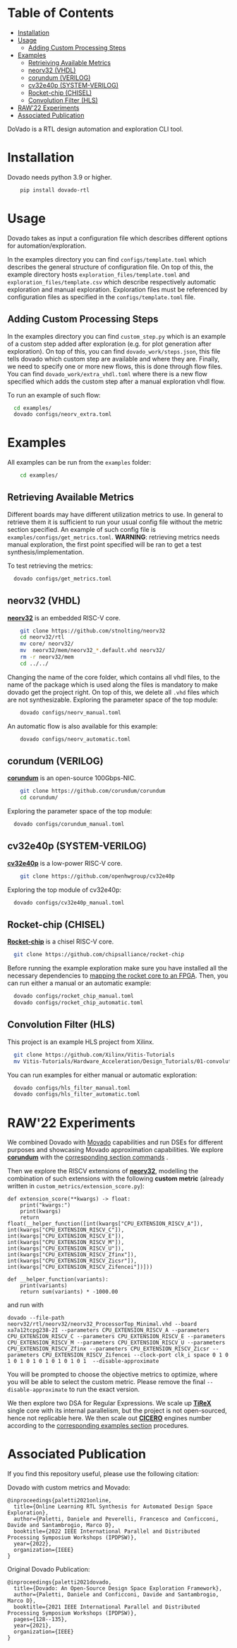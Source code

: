 
# Table of Contents

- [Installation](#installation)
- [Usage](#usage)
  * [Adding Custom Processing Steps](#custom-step)
- [Examples](#examples)
  * [Retrieiving Available Metrics](#metrics)
  * [neorv32 (VHDL)](#neorv32)
  * [corundum (VERILOG)](#corundum)
  * [cv32e40p (SYSTEM-VERILOG)](#cv32e40p)
  * [Rocket-chip (CHISEL)](#rocket-chip)
  * [Convolution Filter (HLS)](#convolution)
- [RAW'22 Experiments](#raw-22-experiments)
- [Associated Publication](#associated-publication)

DoVado is a RTL design automation and exploration CLI tool.


<a id="installation"></a>

# Installation
Dovado needs python 3.9 or higher.

``` sh
    pip install dovado-rtl
```


<a id="usage"></a>

# Usage
Dovado takes as input a configuration file which describes different options for automation/exploration.

In the examples directory you can find `configs/template.toml` which describes the general structure of configuration file. On top of this, the example directory hosts `exploration_files/template.toml` and `exploration_files/template.csv` which describe respectively automatic exploration and manual exploration. Exploration files must be referenced by configuration files as specified in the `configs/template.toml` file.

<a id="custom-step"></a>
## Adding Custom Processing Steps
In the examples directory you can find `custom_step.py` which is an example of a custom step added after exploration (e.g. for plot generation after exploration). On top of this, you can find `dovado_work/steps.json`, this file tells dovado which custom step are available and where they are. Finally, we need to specify one or more new flows, this is done through flow files. You can find `dovado_work/extra_vhdl.toml` where there is a new flow specified which adds the custom step after a manual exploration vhdl flow.

To run an example of such flow:

``` sh
  cd examples/
  dovado configs/neorv_extra.toml
```


<a id="examples"></a>

# Examples
All examples can be run from the `examples` folder:

``` sh
    cd examples/
```

<a id="metrics"></a>

## Retrieving Available Metrics
Different boards may have different utilization metrics to use. In general to retrieve them it is sufficient to run your usual config file without the metric section specified. An example of such config file is `examples/configs/get_metrics.toml`.
**WARNING**: retrieving metrics needs manual exploration, the first point specified will be ran to get a test synthesis/implementation.

To test retrieving the metrics:

``` sh
  dovado configs/get_metrics.toml
```

<a id="neorv32"></a>

## neorv32 (VHDL)
[**neorv32**](https://github.com/stnolting/neorv32) is an embedded RISC-V core.

``` sh
    git clone https://github.com/stnolting/neorv32
    cd neorv32/rtl
    mv core/ neorv32/
    mv  neorv32/mem/neorv32_*.default.vhd neorv32/
    rm -r neorv32/mem
    cd ../../
```


Changing the name of the core folder, which contains all vhdl files, to the name of the package which is used along the files is mandatory to make dovado get the project right. On top of this, we delete all `.vhd`  files which are not synthesizable.
Exploring the parameter space of the top module:

``` sh
    dovado configs/neorv_manual.toml
```

An automatic flow is also available for this example:

``` sh
    dovado configs/neorv_automatic.toml
```



<a id="corundum"></a>

## corundum (VERILOG)
[**corundum**](https://ieeexplore.ieee.org/abstract/document/9114811) is an open-source 100Gbps-NIC.

``` sh
    git clone https://github.com/corundum/corundum
    cd corundum/
```


Exploring the parameter space of the top module:

``` sh
  dovado configs/corundum_manual.toml
```


<a id="cv32e40p"></a>

## cv32e40p (SYSTEM-VERILOG)
[**cv32e40p**](https://ieeexplore.ieee.org/document/8106976/) is a low-power RISC-V core.


``` sh
    git clone https://github.com/openhwgroup/cv32e40p
```

Exploring the top module of cv32e40p:
``` sh
  dovado configs/cv32e40p_manual.toml

```


<a id="rocket-chip"></a>
## Rocket-chip (CHISEL)
[**Rocket-chip**](https://www2.eecs.berkeley.edu/Pubs/TechRpts/2016/EECS-2016-17.html) is a chisel RISC-V core.

``` sh
  git clone https://github.com/chipsalliance/rocket-chip
```

Before running the example exploration make sure you have installed all the necessary dependencies to [mapping the rocket core to an FPGA](https://github.com/chipsalliance/rocket-chip#fpga). Then, you can run either a manual or an automatic example:

``` sh
  dovado configs/rocket_chip_manual.toml
  dovado configs/rocket_chip_automatic.toml
```

<a id="convolution"></a>

## Convolution Filter (HLS)
This project is an example HLS project from Xilinx.

``` sh
  git clone https://github.com/Xilinx/Vitis-Tutorials
  mv Vitis-Tutorials/Hardware_Acceleration/Design_Tutorials/01-convolution-tutorial .
```

You can run examples for either manual or automatic exploration:

``` sh
  dovado configs/hls_filter_manual.toml
  dovado configs/hls_filter_automatic.toml
```

<a id="raw22experiments"></a>

# RAW'22 Experiments

We combined Dovado with [Movado](https://github.com/DPaletti/movado) capabilities and run DSEs for different purposes and showcasing Movado approximation capabilities.
We explore [**corundum**](https://ieeexplore.ieee.org/abstract/document/9114811) with the [corresponding section commands](#org9b66d30) .

Then we explore the RISCV extensions of [**neorv32**](https://github.com/stnolting/neorv32), modelling the combination of such extensions with the following **custom metric** (already written in `custom_metrics/extension_score.py`):

```
def extension_score(**kwargs) -> float:
	print("kwargs:")
	print(kwargs)
	return float(__helper_function([int(kwargs["CPU_EXTENSION_RISCV_A"]), int(kwargs["CPU_EXTENSION_RISCV_C"]), int(kwargs["CPU_EXTENSION_RISCV_E"]), int(kwargs["CPU_EXTENSION_RISCV_M"]), int(kwargs["CPU_EXTENSION_RISCV_U"]), int(kwargs["CPU_EXTENSION_RISCV_Zfinx"]), int(kwargs["CPU_EXTENSION_RISCV_Zicsr"]), int(kwargs["CPU_EXTENSION_RISCV_Zifencei"])]))

def __helper_function(variants):
	print(variants)
	return sum(variants) * -1000.00
```

and run with 

    dovado --file-path neorv32/rtl/neorv32/neorv32_ProcessorTop_Minimal.vhd --board xa7a12tcpg238-2I --parameters CPU_EXTENSION_RISCV_A --parameters CPU_EXTENSION_RISCV_C --parameters CPU_EXTENSION_RISCV_E --parameters CPU_EXTENSION_RISCV_M --parameters CPU_EXTENSION_RISCV_U --parameters CPU_EXTENSION_RISCV_Zfinx --parameters CPU_EXTENSION_RISCV_Zicsr --parameters CPU_EXTENSION_RISCV_Zifencei --clock-port clk_i space 0 1 0 1 0 1 0 1 0 1 0 1 0 1 0 1  --disable-approximate

You will be prompted to choose the objective metrics to optimize, where you will be able to select the custom metric. Please remove the final `--disable-approximate` to run the exact version.


We then explore two DSA for Regular Expressions. We scale up [**TiReX**](https://ieeexplore.ieee.org/abstract/document/8425395) single core with its internal parallelism, but the project is not open-sourced, hence not replicable here. We then scale out [**CICERO**](https://dl.acm.org/doi/abs/10.1145/3476982) engines number according to the [corresponding examples section](#cicero) procedures.

<a id="paper_ref"></a>
# Associated Publication

If you find this repository useful, please use the following citation:

Dovado with custom metrics and Movado:
```
@inproceedings{paletti2021online,
  title={Online Learning RTL Synthesis for Automated Design Space Exploration},
  author={Paletti, Daniele and Peverelli, Francesco and Conficconi, Davide and Santambrogio, Marco D},
  booktitle={2022 IEEE International Parallel and Distributed Processing Symposium Workshops (IPDPSW)},
  year={2022},
  organization={IEEE}
}
```

Original Dovado Publication:
```
@inproceedings{paletti2021dovado,
  title={Dovado: An Open-Source Design Space Exploration Framework},
  author={Paletti, Daniele and Conficconi, Davide and Santambrogio, Marco D},
  booktitle={2021 IEEE International Parallel and Distributed Processing Symposium Workshops (IPDPSW)},
  pages={128--135},
  year={2021},
  organization={IEEE}
}
```
